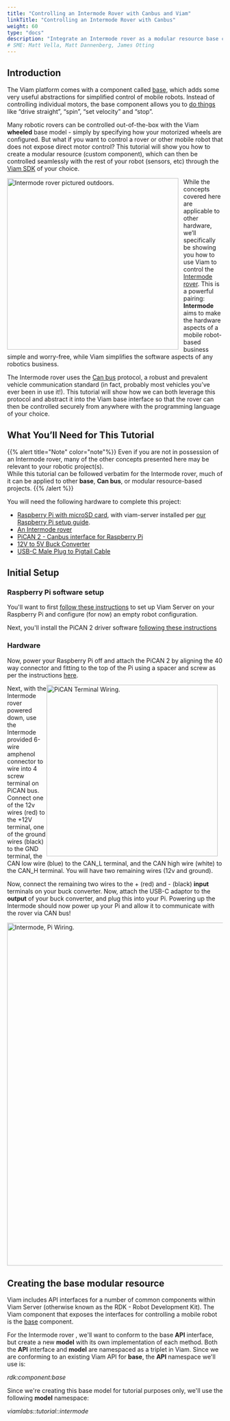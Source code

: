 ```yaml
---
title: "Controlling an Intermode Rover with Canbus and Viam"
linkTitle: "Controlling an Intermode Rover with Canbus"
weight: 60
type: "docs"
description: "Integrate an Intermode rover as a modular resource base component via CAN bus"
# SME: Matt Vella, Matt Dannenberg, James Otting
---
```


## Introduction

The Viam platform comes with a component called [base](/components/base/), which adds some very useful abstractions for simplified control of mobile robots.
Instead of controlling individual motors, the base component allows you to [do things](https://python.viam.dev/autoapi/viam/components/base/index.html#package-contents”) like “drive straight”, “spin”, “set velocity” and “stop”.  

Many robotic rovers can be controlled out-of-the-box with the Viam **wheeled** base model - simply by specifying how your motorized wheels are configured.
But what if you want to control a rover or other mobile robot that does not expose direct motor control?
This tutorial will show you how to create a modular resource (custom component), which can then be controlled seamlessly with the rest of your robot (sensors, etc) through the [Viam SDK](/product-overviews/sdk-as-client/) of your choice.

<img src="../img/intermode/rover_outside.png"  style="float:left;margin-right:12px" alt="Intermode rover pictured outdoors." title="Intermode rover pictured outdoors." width="400" />

While the concepts covered here are applicable to other hardware, we’ll specifically be showing you how to use Viam to control the <a href="https://www.intermode.io/" target="_blank">Intermode rover</a>.
This is a powerful pairing: **Intermode** aims to make the hardware aspects of a mobile robot-based business simple and worry-free, while Viam simplifies the software aspects of any robotics business.

The Intermode rover uses the [Can bus](https://en.wikipedia.org/wiki/CAN_bus) protocol, a robust and prevalent vehicle communication standard (in fact, probably most vehicles you’ve ever been in use it!).
This tutorial will show how we can both leverage this protocol and abstract it into the Viam base interface so that the rover can then be controlled securely from anywhere with the programming language of your choice.

## What You’ll Need for This Tutorial

{{% alert title="Note" color="note"%}}
Even if you are not in possession of an Intermode rover, many of the other concepts presented here may be relevant to your robotic project(s).  
While this tutorial can be followed verbatim for the Intermode rover, much of it can be applied to other **base**, **Can bus**, or modular resource-based projects.
{{% /alert %}}

You will need the following hardware to complete this project:

* [Raspberry Pi with microSD card](https://a.co/d/bxEdcAT), with viam-server installed per [our Raspberry Pi setup guide](https://docs.viam.com/getting-started/rpi-setup/).
* [An Intermode rover](https://www.intermode.io/)
* [PiCAN 2 - Canbus interface for Raspberry Pi](https://copperhilltech.com/pican-2-can-bus-interface-for-raspberry-pi/)
* [12V to 5V Buck Converter](https://www.amazon.com/dp/B01M03288J)
* [USB-C Male Plug to  Pigtail Cable](https://www.amazon.com/Type-C-Cable-10inch-22AWG-Pigtail/dp/B09C7SLHFP)

## Initial Setup

### Raspberry Pi software setup

You'll want to first [follow these instructions](https://docs.viam.com/installation/rpi-setup/) to set up Viam Server on your Raspberry Pi and configure (for now) an empty robot configuration.

Next, you'll install the PiCAN 2 driver software [following these instructions](https://copperhilltech.com/blog/pican2-pican3-and-picanm-driver-installation-for-raspberry-pi/)

### Hardware

Now, power your Raspberry Pi off and attach the PiCAN 2 by aligning the 40 way connector and fitting to the top of the Pi using a spacer and screw as per the instructions [here](https://copperhilltech.com/pican2-controller-area-network-can-interface-for-raspberry-pi/).

<img src="../img/intermode/can_terminal_conn.png"  style="float:right;margin-right:12px" alt="PiCAN Terminal Wiring." title="PiCAN Terminal Wiring." width="400" />

Next, with the Intermode rover powered down, use the Intermode provided 6-wire amphenol connector to wire into 4 screw terminal on PiCAN bus.
Connect one of the 12v wires (red) to the +12V terminal, one of the ground wires (black) to the GND terminal, the CAN low wire (blue) to the CAN_L terminal, and the CAN high wire (white) to the CAN_H terminal.
You will have two remaining wires (12v and ground).

Now, connect the remaining two wires to the + (red) and - (black) **input** terminals on your buck converter.  Now, attach the USB-C adaptor to the **output** of your buck converter, and plug this into your Pi.  Powering up the Intermode should now power up your Pi and allow it to communicate with the rover via CAN bus!

<img src="../img/intermode/intermode_wiring.jpg"  style="margin-right:12px" alt="Intermode, Pi Wiring." title="Intermode, Pi Wiring." width="800" />


## Creating the base modular resource 

Viam includes API interfaces for a number of common components within Viam Server (otherwise known as the RDK - Robot Development Kit).
The Viam component that exposes the interfaces for controlling a mobile robot is the [base](/components/base) component.

For the Intermode rover , we'll want to conform to the base **API** interface, but create a new **model** with its own implementation of each method.
Both the **API** interface and **model** are namespaced as a triplet in Viam.
Since we are conforming to an existing Viam API for **base**, the **API** namespace we'll use is: 

_rdk:component:base_

Since we're creating this base model for tutorial purposes only, we'll use the following **model** namespace:

_viamlabs::tutorial::intermode_
